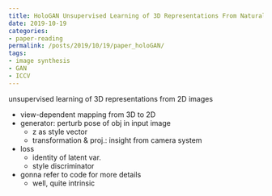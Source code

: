 ```yaml
---
title: HoloGAN Unsupervised Learning of 3D Representations From Natural Images
date: 2019-10-19
categories:
- paper-reading
permalink: /posts/2019/10/19/paper_holoGAN/
tags:
- image synthesis
- GAN
- ICCV
---
```



unsupervised learning of 3D representations from 2D images
- view-dependent mapping from 3D to 2D
- generator: perturb pose of obj in input image
    - z as style vector
    - transformation & proj.: insight from camera system
- loss
    - identity of latent var.
    - style discriminator
- gonna refer to code for more details
    - well, quite intrinsic
